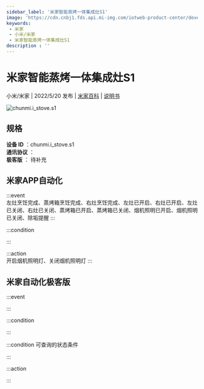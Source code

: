 ```yaml
---
sidebar_label: '米家智能蒸烤一体集成灶S1'
image: 'https://cdn.cnbj1.fds.api.mi-img.com/iotweb-product-center/developer_1653385970637C8gLctAa.png?GalaxyAccessKeyId=AKVGLQWBOVIRQ3XLEW&Expires=9223372036854775807&Signature=5QnRpGjJa5HuWbvS0N6bJxtFggA='
keywords: 
 - 米家
 - 小米/米家
 - 米家智能蒸烤一体集成灶S1
description : ''
---
```

# 米家智能蒸烤一体集成灶S1

小米/米家 | 2022/5/20 发布 | [米家百科](https://home.mi.com/webapp/content/baike/product/index.html?model=chunmi.i_stove.s1) | [说明书](https://home.mi.com/views/introduction.html?model=chunmi.i_stove.s1&region=cn)

![chunmi.i_stove.s1](https://cdn.cnbj1.fds.api.mi-img.com/iotweb-product-center/developer_1653385970637C8gLctAa.png?GalaxyAccessKeyId=AKVGLQWBOVIRQ3XLEW&Expires=9223372036854775807&Signature=5QnRpGjJa5HuWbvS0N6bJxtFggA=)

## 规格  
> 
**设备 ID** ：chunmi.i_stove.s1  
**通讯协议** ：  
**极客版**  ： 待补充 


## 米家APP自动化  

:::event  
左灶烹饪完成、蒸烤箱烹饪完成、右灶烹饪完成、左灶已开启、右灶已开启、左灶已关闭、右灶已关闭、蒸烤箱已开启、蒸烤箱已关闭、烟机照明已开启、烟机照明已关闭、除垢提醒
:::

:::condition  

:::

:::action   
开启烟机照明灯、关闭烟机照明灯
:::

## 米家自动化极客版  

:::event  

:::

:::condition  

:::

:::condition 可查询的状态条件  

:::

:::action  

:::

        
